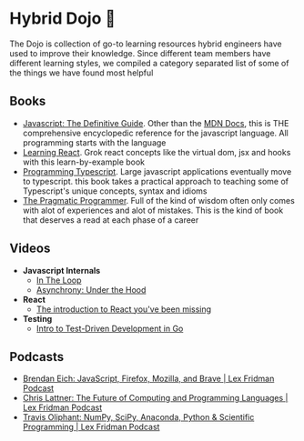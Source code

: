 # Hybrid Dojo 📖
The Dojo is collection of go-to learning resources hybrid engineers have used to improve their knowledge. Since different team members have different learning styles, we compiled a category separated list of some of the things we have found most helpful 


## Books
- [Javascript: The Definitive Guide](https://www.oreilly.com/library/view/javascript-the-definitive/9781491952016/). Other than the [MDN Docs](https://developer.mozilla.org/en-US/), this is THE comprehensive encyclopedic reference for the javascript language. All programming starts with the language
- [Learning React](https://www.oreilly.com/library/view/learning-react-2nd/9781492051718/). Grok react concepts like the virtual dom, jsx and hooks with this learn-by-example book
- [Programming Typescript](https://www.oreilly.com/library/view/programming-typescript/9781492037644/). Large javascript applications eventually move to typescript. this book takes a practical approach to teaching some of Typescript's unique concepts, syntax and idioms
- [The Pragmatic Programmer](https://www.amazon.com/Pragmatic-Programmer-journey-mastery-Anniversary-dp-0135957052/dp/0135957052/ref=dp_ob_title_bk). Full of the kind of wisdom often only comes with alot of experiences and alot of mistakes. This is the kind of book that deserves a read at each phase of a career

## Videos
- **Javascript Internals**
  - [In The Loop](https://www.youtube.com/watch?v=cCOL7MC4Pl0)
  - [Asynchrony: Under the Hood](https://www.youtube.com/watch?v=SrNQS8J67zc)
- **React**
  - [The introduction to React you've been missing](https://www.youtube.com/watch?v=SAIdyBFHfVU&t=5s)
- **Testing**
  - [Intro to Test-Driven Development in Go](https://www.youtube.com/watch?v=Bt1ZA82SF4o)


## Podcasts
  - [Brendan Eich: JavaScript, Firefox, Mozilla, and Brave | Lex Fridman Podcast](https://www.youtube.com/watch?v=krB0enBeSiE)
  - [Chris Lattner: The Future of Computing and Programming Languages | Lex Fridman Podcast](https://www.youtube.com/watch?v=nWTvXbQHwWs)
  - [Travis Oliphant: NumPy, SciPy, Anaconda, Python & Scientific Programming | Lex Fridman Podcast](https://www.youtube.com/watch?v=gFEE3w7F0ww)
